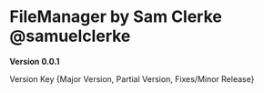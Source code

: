 # FileManager by Sam Clerke @samuelclerke
**Version 0.0.1**

Version Key {Major Version, Partial Version, Fixes/Minor Release}
